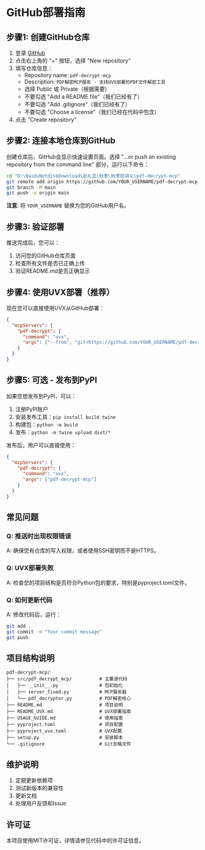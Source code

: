 # GitHub部署指南

## 步骤1: 创建GitHub仓库

1. 登录 [GitHub](https://github.com)
2. 点击右上角的 "+" 按钮，选择 "New repository"
3. 填写仓库信息：
   - Repository name: `pdf-decrypt-mcp`
   - Description: `PDF解密MCP服务 - 支持UVX部署的PDF文件解密工具`
   - 选择 Public 或 Private（根据需要）
   - 不要勾选 "Add a README file"（我们已经有了）
   - 不要勾选 "Add .gitignore"（我们已经有了）
   - 不要勾选 "Choose a license"（我们已经在代码中包含）
4. 点击 "Create repository"

## 步骤2: 连接本地仓库到GitHub

创建仓库后，GitHub会显示快速设置页面。选择 "...or push an existing repository from the command line" 部分，运行以下命令：

```bash
cd "D:\BaiduNetdiskDownload\赵礼显\秋季\秋季班讲义\pdf-decrypt-mcp"
git remote add origin https://github.com/YOUR_USERNAME/pdf-decrypt-mcp.git
git branch -M main
git push -u origin main
```

**注意**: 将 `YOUR_USERNAME` 替换为您的GitHub用户名。

## 步骤3: 验证部署

推送完成后，您可以：

1. 访问您的GitHub仓库页面
2. 检查所有文件是否已正确上传
3. 验证README.md是否正确显示

## 步骤4: 使用UVX部署（推荐）

现在您可以直接使用UVX从GitHub部署：

```json
{
  "mcpServers": {
    "pdf-decrypt": {
      "command": "uvx",
      "args": ["--from", "git+https://github.com/YOUR_USERNAME/pdf-decrypt-mcp", "pdf-decrypt-mcp"]
    }
  }
}
```

## 步骤5: 可选 - 发布到PyPI

如果您想发布到PyPI，可以：

1. 注册PyPI账户
2. 安装发布工具：`pip install build twine`
3. 构建包：`python -m build`
4. 发布：`python -m twine upload dist/*`

发布后，用户可以直接使用：
```json
{
  "mcpServers": {
    "pdf-decrypt": {
      "command": "uvx",
      "args": ["pdf-decrypt-mcp"]
    }
  }
}
```

## 常见问题

### Q: 推送时出现权限错误
A: 确保您有仓库的写入权限，或者使用SSH密钥而不是HTTPS。

### Q: UVX部署失败
A: 检查您的项目结构是否符合Python包的要求，特别是pyproject.toml文件。

### Q: 如何更新代码
A: 修改代码后，运行：
```bash
git add .
git commit -m "Your commit message"
git push
```

## 项目结构说明

```
pdf-decrypt-mcp/
├── src/pdf_decrypt_mcp/          # 主要源代码
│   ├── __init__.py               # 包初始化
│   ├── server_fixed.py           # MCP服务器
│   └── pdf_decryptor.py          # PDF解密核心
├── README.md                     # 项目说明
├── README_UVX.md                 # UVX部署指南
├── USAGE_GUIDE.md                # 使用指南
├── pyproject.toml                # 项目配置
├── pyproject_uvx.toml            # UVX配置
├── setup.py                      # 安装脚本
└── .gitignore                    # Git忽略文件
```

## 维护说明

1. 定期更新依赖项
2. 测试新版本的兼容性
3. 更新文档
4. 处理用户反馈和Issue

## 许可证

本项目使用MIT许可证，详情请参见代码中的许可证信息。